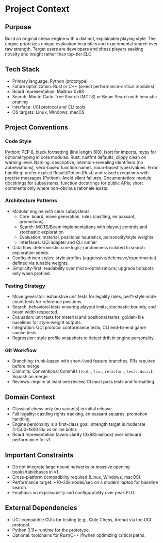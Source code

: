 # Project Context

## Purpose
Build an original chess engine with a distinct, explainable playing style. The engine prioritizes unique evaluation heuristics and experimental search over raw strength. Target users are developers and chess players seeking novelty and insight rather than top-tier ELO.

## Tech Stack
- Primary language: Python (prototype)
- Future optimization: Rust or C++ (select performance-critical modules)
- Board representation: Mailbox 0x88
- Search: Monte Carlo Tree Search (MCTS) or Beam Search with heuristic pruning
- Interface: UCI protocol and CLI tools
- OS targets: Linux, Windows, macOS

## Project Conventions

### Code Style
Python: PEP 8, black formatting (line length 100), isort for imports, mypy for optional typing in core modules.
Rust: rustfmt defaults, clippy clean on warning level.
Naming: descriptive, intention-revealing identifiers (no abbreviations), verb-based function names, noun-based types/values.
Error handling: prefer explicit Result/Option (Rust) and raised exceptions with precise messages (Python). Avoid silent failures.
Documentation: module docstrings for subsystems; function docstrings for public APIs; short comments only where non-obvious rationale exists.

### Architecture Patterns
- Modular engine with clear subsystems:
  - Core: board, move generation, rules (castling, en passant, promotions)
  - Search: MCTS/Beam implementations with playout controls and stochastic exploration
  - Evaluation: material, positional heuristics, personality/style weights
  - Interfaces: UCI adapter and CLI runner
- Data flow: deterministic core logic; randomness isolated to search exploration seeds.
- Config-driven styles: style profiles (aggressive/defensive/experimental) defined via tunable weights.
- Simplicity-first: readability over micro-optimizations; upgrade hotspots only when profiled.

### Testing Strategy
- Move generator: exhaustive unit tests for legality rules; perft-style node count tests for reference positions.
- Search: behavioral tests ensuring playout limits, stochastic bounds, and beam width respected.
- Evaluation: unit tests for material and positional terms; golden-file baselines for style-weight outputs.
- Integration: UCI protocol conformance tests; CLI end-to-end game smoke tests.
- Regression: style profile snapshots to detect drift in engine personality.

### Git Workflow
- Branching: trunk-based with short-lived feature branches; PRs required before merge.
- Commits: Conventional Commits (`feat:`, `fix:`, `refactor:`, `test:`, `docs:`). Squash on merge.
- Reviews: require at least one review; CI must pass tests and formatting.

## Domain Context
- Classical chess only (no variants) in initial release.
- Full legality: castling rights tracking, en passant squares, promotion handling.
- Engine personality is a first-class goal; strength target is moderate (≈1500–1800 Elo vs online bots).
- Board representation favors clarity (0x88/mailbox) over bitboard performance for v1.

## Important Constraints
- Do not integrate large neural networks or massive opening books/tablebases in v1.
- Cross-platform compatibility required (Linux, Windows, macOS).
- Performance target: ~10–20k nodes/sec on a modern laptop for baseline search.
- Emphasis on explainability and configurability over peak ELO.

## External Dependencies
- UCI-compatible GUIs for testing (e.g., Cute Chess, Arena) via the UCI protocol.
- Python 3.11+ runtime for the prototype.
- Optional: toolchains for Rust/C++ if/when optimizing critical paths.
